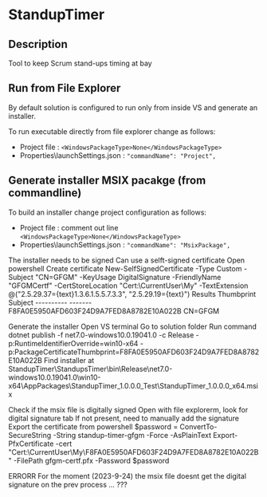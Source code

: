 # StandupTimer


## Description
Tool to keep Scrum stand-ups timing at bay


## Run from File Explorer

By default solution is configured to run only from inside VS and generate an installer.

To run executable directly from file explorer change as follows:
- Project file : `<WindowsPackageType>None</WindowsPackageType>`
- Properties\launchSettings.json : `"commandName": "Project",`


## Generate installer MSIX pacakge (from commandline)

To build an installer change project configuration as follows:
- Project file : comment out line `<WindowsPackageType>None</WindowsPackageType>`
- Properties\launchSettings.json : `"commandName": "MsixPackage",`

The installer needs to be signed
Can use a selft-signed certificate
Open powershell
Create certificate
	New-SelfSignedCertificate -Type Custom -Subject "CN=GFGM" -KeyUsage DigitalSignature -FriendlyName "GFGMCertf" -CertStoreLocation "Cert:\CurrentUser\My" -TextExtension @("2.5.29.37={text}1.3.6.1.5.5.7.3.3", "2.5.29.19={text}")
Results
	Thumbprint                                Subject
	----------                                -------
	F8FA0E5950AFD603F24D9A7FED8A8782E10A022B  CN=GFGM
	
Generate the installer
Open VS terminal
Go to solution folder
Run command
	dotnet publish -f net7.0-windows10.0.19041.0 -c Release -p:RuntimeIdentifierOverride=win10-x64 -p:PackageCertificateThumbprint=F8FA0E5950AFD603F24D9A7FED8A8782E10A022B	
Find installer at
	StandupTimer\StandupsTimer\bin\Release\net7.0-windows10.0.19041.0\win10-x64\AppPackages\StandupTimer_1.0.0.0_Test\StandupTimer_1.0.0.0_x64.msix

Check if the msix file is digitally signed
Open with file explorerm, look for digital signature tab
If not present, need to manually add the signature
Export the certificate from powershell
	$password = ConvertTo-SecureString -String standup-timer-gfgm -Force -AsPlainText
	Export-PfxCertificate -cert "Cert:\CurrentUser\My\F8FA0E5950AFD603F24D9A7FED8A8782E10A022B" -FilePath gfgm-certf.pfx -Password $password


ERRORR
For the moment (2023-9-24) the msix file doesnt get the digital signature on the prev process ... ???
